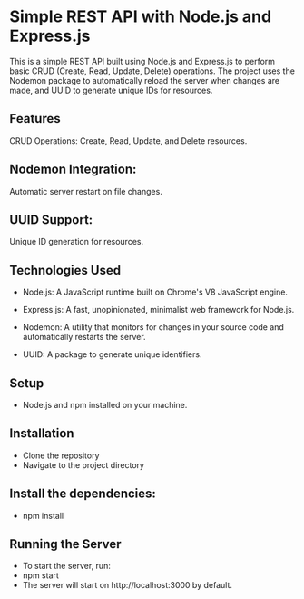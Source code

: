 # Simple REST API with Node.js and Express.js
This is a simple REST API built using Node.js and Express.js to perform basic CRUD (Create, Read, Update, Delete) operations. The project uses the Nodemon package to automatically reload the server when changes are made, and UUID to generate unique IDs for resources.

## Features
CRUD Operations: Create, Read, Update, and Delete resources.

## Nodemon Integration: 
Automatic server restart on file changes.

## UUID Support: 
Unique ID generation for resources.

## Technologies Used
- Node.js: A JavaScript runtime built on Chrome's V8 JavaScript engine.

- Express.js: A fast, unopinionated, minimalist web framework for Node.js.

- Nodemon: A utility that monitors for changes in your source code and automatically restarts the server.

- UUID: A package to generate unique identifiers.



## Setup
- Node.js and npm installed on your machine.

## Installation
- Clone the repository
- Navigate to the project directory

## Install the dependencies:
- npm install

## Running the Server
- To start the server, run:
- npm start
- The server will start on http://localhost:3000 by default.
